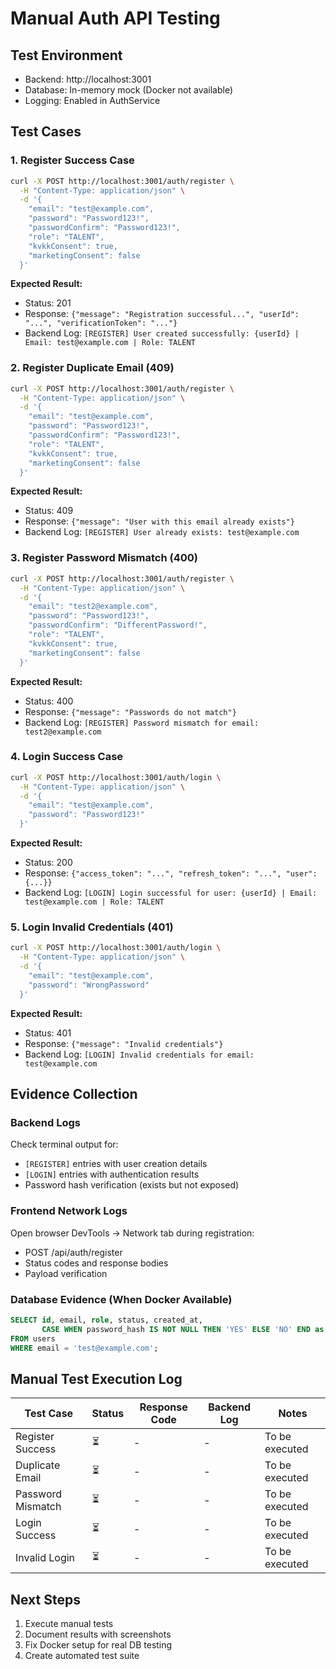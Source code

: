 # Manual Auth API Testing

## Test Environment
- Backend: http://localhost:3001
- Database: In-memory mock (Docker not available)
- Logging: Enabled in AuthService

## Test Cases

### 1. Register Success Case
```bash
curl -X POST http://localhost:3001/auth/register \
  -H "Content-Type: application/json" \
  -d '{
    "email": "test@example.com",
    "password": "Password123!",
    "passwordConfirm": "Password123!",
    "role": "TALENT",
    "kvkkConsent": true,
    "marketingConsent": false
  }'
```

**Expected Result:**
- Status: 201
- Response: `{"message": "Registration successful...", "userId": "...", "verificationToken": "..."}`
- Backend Log: `[REGISTER] User created successfully: {userId} | Email: test@example.com | Role: TALENT`

### 2. Register Duplicate Email (409)
```bash
curl -X POST http://localhost:3001/auth/register \
  -H "Content-Type: application/json" \
  -d '{
    "email": "test@example.com",
    "password": "Password123!",
    "passwordConfirm": "Password123!",
    "role": "TALENT",
    "kvkkConsent": true,
    "marketingConsent": false
  }'
```

**Expected Result:**
- Status: 409
- Response: `{"message": "User with this email already exists"}`
- Backend Log: `[REGISTER] User already exists: test@example.com`

### 3. Register Password Mismatch (400)
```bash
curl -X POST http://localhost:3001/auth/register \
  -H "Content-Type: application/json" \
  -d '{
    "email": "test2@example.com",
    "password": "Password123!",
    "passwordConfirm": "DifferentPassword!",
    "role": "TALENT",
    "kvkkConsent": true,
    "marketingConsent": false
  }'
```

**Expected Result:**
- Status: 400
- Response: `{"message": "Passwords do not match"}`
- Backend Log: `[REGISTER] Password mismatch for email: test2@example.com`

### 4. Login Success Case
```bash
curl -X POST http://localhost:3001/auth/login \
  -H "Content-Type: application/json" \
  -d '{
    "email": "test@example.com",
    "password": "Password123!"
  }'
```

**Expected Result:**
- Status: 200
- Response: `{"access_token": "...", "refresh_token": "...", "user": {...}}`
- Backend Log: `[LOGIN] Login successful for user: {userId} | Email: test@example.com | Role: TALENT`

### 5. Login Invalid Credentials (401)
```bash
curl -X POST http://localhost:3001/auth/login \
  -H "Content-Type: application/json" \
  -d '{
    "email": "test@example.com",
    "password": "WrongPassword"
  }'
```

**Expected Result:**
- Status: 401
- Response: `{"message": "Invalid credentials"}`
- Backend Log: `[LOGIN] Invalid credentials for email: test@example.com`

## Evidence Collection

### Backend Logs
Check terminal output for:
- `[REGISTER]` entries with user creation details
- `[LOGIN]` entries with authentication results
- Password hash verification (exists but not exposed)

### Frontend Network Logs
Open browser DevTools → Network tab during registration:
- POST /api/auth/register
- Status codes and response bodies
- Payload verification

### Database Evidence (When Docker Available)
```sql
SELECT id, email, role, status, created_at, 
       CASE WHEN password_hash IS NOT NULL THEN 'YES' ELSE 'NO' END as password_hashed
FROM users 
WHERE email = 'test@example.com';
```

## Manual Test Execution Log

| Test Case | Status | Response Code | Backend Log | Notes |
|-----------|--------|---------------|-------------|-------|
| Register Success | ⏳ | - | - | To be executed |
| Duplicate Email | ⏳ | - | - | To be executed |
| Password Mismatch | ⏳ | - | - | To be executed |
| Login Success | ⏳ | - | - | To be executed |
| Invalid Login | ⏳ | - | - | To be executed |

## Next Steps
1. Execute manual tests
2. Document results with screenshots
3. Fix Docker setup for real DB testing
4. Create automated test suite
